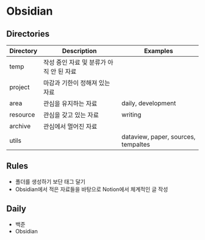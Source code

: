 
# Obsidian
## Directories
| Directory | Description | Examples |
| ---- | ---- | ---- |
| temp | 작성 중인 자료 및 분류가 아직 안 된 자료 |  |
| project | 마감과 기한이 정해져 있는 자료 |  |
| area | 관심을 유지하는 자료 | daily, development |
| resource | 관심을 갖고 있는 자료 | writing |
| archive | 관심에서 멀어진 자료 |  |
| utils |  | dataview, paper, sources, tempaltes |

## Rules
- 폴더를 생성하기 보단 태그 달기
- Obsidian에서 적은 자료들을 바탕으로 Notion에서 체계적인 글 작성

## Daily
- 백준
- Obsidian